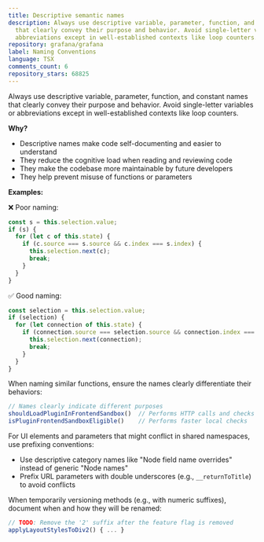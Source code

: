 ```yaml
---
title: Descriptive semantic names
description: Always use descriptive variable, parameter, function, and constant names
  that clearly convey their purpose and behavior. Avoid single-letter variables or
  abbreviations except in well-established contexts like loop counters.
repository: grafana/grafana
label: Naming Conventions
language: TSX
comments_count: 6
repository_stars: 68825
---
```


Always use descriptive variable, parameter, function, and constant names that clearly convey their purpose and behavior. Avoid single-letter variables or abbreviations except in well-established contexts like loop counters.

**Why?**
- Descriptive names make code self-documenting and easier to understand
- They reduce the cognitive load when reading and reviewing code
- They make the codebase more maintainable by future developers
- They help prevent misuse of functions or parameters

**Examples:**

❌ Poor naming:
```typescript
const s = this.selection.value;
if (s) {
  for (let c of this.state) {
    if (c.source === s.source && c.index === s.index) {
      this.selection.next(c);
      break;
    }
  }
}
```

✅ Good naming:
```typescript
const selection = this.selection.value;
if (selection) {
  for (let connection of this.state) {
    if (connection.source === selection.source && connection.index === selection.index) {
      this.selection.next(connection);
      break;
    }
  }
}
```

When naming similar functions, ensure the names clearly differentiate their behaviors:

```typescript
// Names clearly indicate different purposes
shouldLoadPluginInFrontendSandbox()  // Performs HTTP calls and checks
isPluginFrontendSandboxEligible()    // Performs faster local checks
```

For UI elements and parameters that might conflict in shared namespaces, use prefixing conventions:
- Use descriptive category names like "Node field name overrides" instead of generic "Node names"
- Prefix URL parameters with double underscores (e.g., `__returnToTitle`) to avoid conflicts

When temporarily versioning methods (e.g., with numeric suffixes), document when and how they will be renamed:
```typescript
// TODO: Remove the '2' suffix after the feature flag is removed
applyLayoutStylesToDiv2() { ... }
```